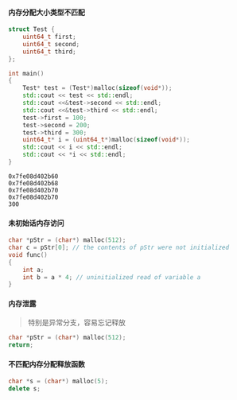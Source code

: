 
#### 内存分配大小类型不匹配

```cpp
struct Test {
    uint64_t first; 
    uint64_t second;
    uint64_t third;
};

int main()
{
    Test* test = (Test*)malloc(sizeof(void*));
    std::cout << test << std::endl;
    std::cout <<&test->second << std::endl;
    std::cout <<&test->third << std::endl;
    test->first = 100;
    test->second = 200;
    test->third = 300;
    uint64_t* i = (uint64_t*)malloc(sizeof(void*));
    std::cout << i << std::endl;
    std::cout << *i << std::endl;
}
```
```
0x7fe08d402b60
0x7fe08d402b68
0x7fe08d402b70
0x7fe08d402b70
300

```

#### 未初始话内存访问

```cpp
char *pStr = (char*) malloc(512);
char c = pStr[0]; // the contents of pStr were not initialized
void func()
{ 
    int a; 
    int b = a * 4; // uninitialized read of variable a 
}
```


#### 内存泄露

> 特别是异常分支，容易忘记释放

```cpp
char *pStr = (char*) malloc(512);
return;
```


#### 不匹配内存分配释放函数

```cpp
char *s = (char*) malloc(5); 
delete s;
```



